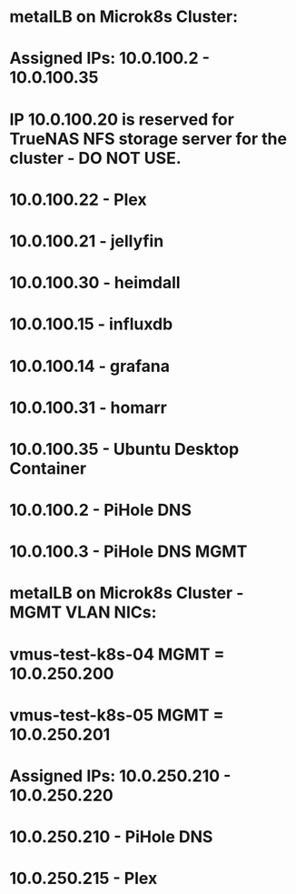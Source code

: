 # metalLB on Microk8s Cluster:
# Assigned IPs: 10.0.100.2 - 10.0.100.35
# IP 10.0.100.20 is reserved for TrueNAS NFS storage server for the cluster - DO NOT USE.

# 10.0.100.22 - Plex
# 10.0.100.21 - jellyfin
# 10.0.100.30 - heimdall
# 10.0.100.15 - influxdb 
# 10.0.100.14 - grafana
# 10.0.100.31 - homarr
# 10.0.100.35 - Ubuntu Desktop Container
# 10.0.100.2  - PiHole DNS
# 10.0.100.3  - PiHole DNS MGMT

# metalLB on Microk8s Cluster - MGMT VLAN NICs:
# vmus-test-k8s-04 MGMT = 10.0.250.200
# vmus-test-k8s-05 MGMT = 10.0.250.201
# Assigned IPs: 10.0.250.210 - 10.0.250.220
# 10.0.250.210 - PiHole DNS
# 10.0.250.215 - Plex